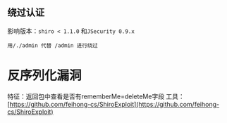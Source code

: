 ## 绕过认证

影响版本：`shiro < 1.1.0` 和`JSecurity 0.9.x`

```
用/./admin 代替 /admin 进行绕过
```

# 反序列化漏洞

特征：返回包中查看是否有rememberMe=deleteMe字段
工具：[https://github.com/feihong-cs/ShiroExploit](https://github.com/feihong-cs/ShiroExploit)
